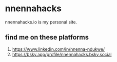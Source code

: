 # nnennahacks

nnennahacks.io is my personal site.

## find me on these platforms

1. https://www.linkedin.com/in/nnenna-ndukwe/
2. https://bsky.app/profile/nnennahacks.bsky.social

